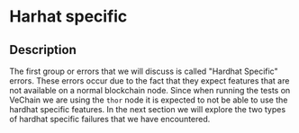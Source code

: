 # Harhat specific

## Description

The first group or errors that we will discuss is called "Hardhat Specific" errors. These errors occur due to the fact that they expect features that are not available on a normal blockchain node. Since when running the tests on VeChain we are using the `thor` node it is expected to not be able to use the hardhat specific features. In the next section we will explore the two types of hardhat specific failures that we have encountered.
